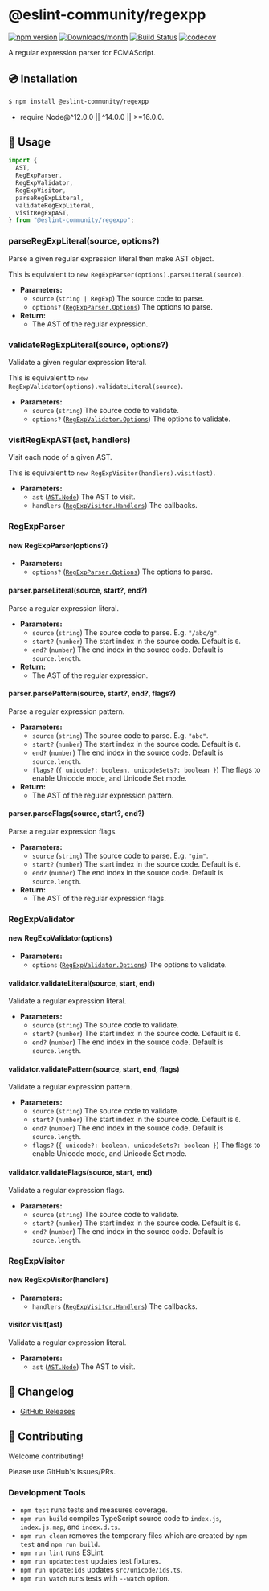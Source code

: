 # @eslint-community/regexpp

[![npm version](https://img.shields.io/npm/v/@eslint-community/regexpp.svg)](https://www.npmjs.com/package/@eslint-community/regexpp)
[![Downloads/month](https://img.shields.io/npm/dm/@eslint-community/regexpp.svg)](http://www.npmtrends.com/@eslint-community/regexpp)
[![Build Status](https://github.com/eslint-community/regexpp/workflows/CI/badge.svg)](https://github.com/eslint-community/regexpp/actions)
[![codecov](https://codecov.io/gh/eslint-community/regexpp/branch/main/graph/badge.svg)](https://codecov.io/gh/eslint-community/regexpp)

A regular expression parser for ECMAScript.

## 💿 Installation

```bash
$ npm install @eslint-community/regexpp
```

- require Node@^12.0.0 || ^14.0.0 || >=16.0.0.

## 📖 Usage

```ts
import {
  AST,
  RegExpParser,
  RegExpValidator,
  RegExpVisitor,
  parseRegExpLiteral,
  validateRegExpLiteral,
  visitRegExpAST,
} from "@eslint-community/regexpp";
```

### parseRegExpLiteral(source, options?)

Parse a given regular expression literal then make AST object.

This is equivalent to `new RegExpParser(options).parseLiteral(source)`.

- **Parameters:**
  - `source` (`string | RegExp`) The source code to parse.
  - `options?` ([`RegExpParser.Options`]) The options to parse.
- **Return:**
  - The AST of the regular expression.

### validateRegExpLiteral(source, options?)

Validate a given regular expression literal.

This is equivalent to `new RegExpValidator(options).validateLiteral(source)`.

- **Parameters:**
  - `source` (`string`) The source code to validate.
  - `options?` ([`RegExpValidator.Options`]) The options to validate.

### visitRegExpAST(ast, handlers)

Visit each node of a given AST.

This is equivalent to `new RegExpVisitor(handlers).visit(ast)`.

- **Parameters:**
  - `ast` ([`AST.Node`]) The AST to visit.
  - `handlers` ([`RegExpVisitor.Handlers`]) The callbacks.

### RegExpParser

#### new RegExpParser(options?)

- **Parameters:**
  - `options?` ([`RegExpParser.Options`]) The options to parse.

#### parser.parseLiteral(source, start?, end?)

Parse a regular expression literal.

- **Parameters:**
  - `source` (`string`) The source code to parse. E.g. `"/abc/g"`.
  - `start?` (`number`) The start index in the source code. Default is `0`.
  - `end?` (`number`) The end index in the source code. Default is `source.length`.
- **Return:**
  - The AST of the regular expression.

#### parser.parsePattern(source, start?, end?, flags?)

Parse a regular expression pattern.

- **Parameters:**
  - `source` (`string`) The source code to parse. E.g. `"abc"`.
  - `start?` (`number`) The start index in the source code. Default is `0`.
  - `end?` (`number`) The end index in the source code. Default is `source.length`.
  - `flags?` (`{ unicode?: boolean, unicodeSets?: boolean }`) The flags to enable Unicode mode, and Unicode Set mode.
- **Return:**
  - The AST of the regular expression pattern.

#### parser.parseFlags(source, start?, end?)

Parse a regular expression flags.

- **Parameters:**
  - `source` (`string`) The source code to parse. E.g. `"gim"`.
  - `start?` (`number`) The start index in the source code. Default is `0`.
  - `end?` (`number`) The end index in the source code. Default is `source.length`.
- **Return:**
  - The AST of the regular expression flags.

### RegExpValidator

#### new RegExpValidator(options)

- **Parameters:**
  - `options` ([`RegExpValidator.Options`]) The options to validate.

#### validator.validateLiteral(source, start, end)

Validate a regular expression literal.

- **Parameters:**
  - `source` (`string`) The source code to validate.
  - `start?` (`number`) The start index in the source code. Default is `0`.
  - `end?` (`number`) The end index in the source code. Default is `source.length`.

#### validator.validatePattern(source, start, end, flags)

Validate a regular expression pattern.

- **Parameters:**
  - `source` (`string`) The source code to validate.
  - `start?` (`number`) The start index in the source code. Default is `0`.
  - `end?` (`number`) The end index in the source code. Default is `source.length`.
  - `flags?` (`{ unicode?: boolean, unicodeSets?: boolean }`) The flags to enable Unicode mode, and Unicode Set mode.

#### validator.validateFlags(source, start, end)

Validate a regular expression flags.

- **Parameters:**
  - `source` (`string`) The source code to validate.
  - `start?` (`number`) The start index in the source code. Default is `0`.
  - `end?` (`number`) The end index in the source code. Default is `source.length`.

### RegExpVisitor

#### new RegExpVisitor(handlers)

- **Parameters:**
  - `handlers` ([`RegExpVisitor.Handlers`]) The callbacks.

#### visitor.visit(ast)

Validate a regular expression literal.

- **Parameters:**
  - `ast` ([`AST.Node`]) The AST to visit.

## 📰 Changelog

- [GitHub Releases](https://github.com/eslint-community/regexpp/releases)

## 🍻 Contributing

Welcome contributing!

Please use GitHub's Issues/PRs.

### Development Tools

- `npm test` runs tests and measures coverage.
- `npm run build` compiles TypeScript source code to `index.js`, `index.js.map`, and `index.d.ts`.
- `npm run clean` removes the temporary files which are created by `npm test` and `npm run build`.
- `npm run lint` runs ESLint.
- `npm run update:test` updates test fixtures.
- `npm run update:ids` updates `src/unicode/ids.ts`.
- `npm run watch` runs tests with `--watch` option.

[`AST.Node`]: src/ast.ts#L4
[`RegExpParser.Options`]: src/parser.ts#L743
[`RegExpValidator.Options`]: src/validator.ts#L220
[`RegExpVisitor.Handlers`]: src/visitor.ts#L291
